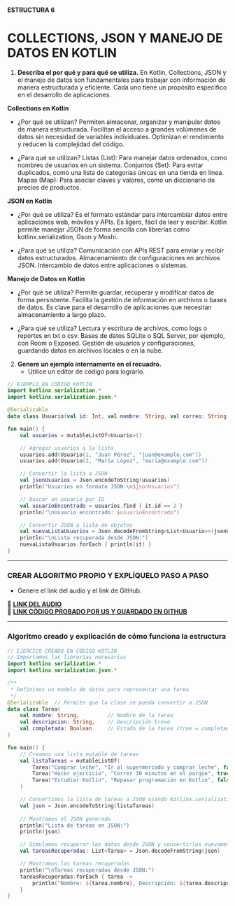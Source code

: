 #### ESTRUCTURA 6
# COLLECTIONS, JSON Y MANEJO DE DATOS EN KOTLIN

1. **Describa el por qué y para qué se utiliza.**
En Kotlin, Collections, JSON y el manejo de datos son fundamentales para trabajar con información de manera estructurada y eficiente. Cada uno tiene un propósito específico en el desarrollo de aplicaciones.

**Collections en Kotlin**
- ¿Por qué se utilizan?
Permiten almacenar, organizar y manipular datos de manera estructurada.
Facilitan el acceso a grandes volúmenes de datos sin necesidad de variables individuales.
Optimizan el rendimiento y reducen la complejidad del código.

- ¿Para qué se utilizan?
Listas (List): Para manejar datos ordenados, como nombres de usuarios en un sistema.
Conjuntos (Set): Para evitar duplicados, como una lista de categorías únicas en una tienda en línea.
Mapas (Map): Para asociar claves y valores, como un diccionario de precios de productos.

**JSON en Kotlin**
- ¿Por qué se utiliza?
Es el formato estándar para intercambiar datos entre aplicaciones web, móviles y APIs.
Es ligero, fácil de leer y escribir.
Kotlin permite manejar JSON de forma sencilla con librerías como kotlinx.serialization, Gson y Moshi.

- ¿Para qué se utiliza?
Comunicación con APIs REST para enviar y recibir datos estructurados.
Almacenamiento de configuraciones en archivos JSON.
Intercambio de datos entre aplicaciones o sistemas.

**Manejo de Datos en Kotlin**
- ¿Por qué se utiliza?
Permite guardar, recuperar y modificar datos de forma persistente.
Facilita la gestión de información en archivos o bases de datos.
Es clave para el desarrollo de aplicaciones que necesitan almacenamiento a largo plazo.

- ¿Para qué se utiliza?
Lectura y escritura de archivos, como logs o reportes en txt o csv.
Bases de datos SQLite o SQL Server, por ejemplo, con Room o Exposed.
Gestión de usuarios y configuraciones, guardando datos en archivos locales o en la nube.

2. **Genere un ejemplo internamente en el recuadro.**  
   - Utilice un editor de código para lograrlo.  

```kotlin
// EJEMPLO EN CÓDIGO KOTLIN
import kotlinx.serialization.*
import kotlinx.serialization.json.*

@Serializable
data class Usuario(val id: Int, val nombre: String, val correo: String)

fun main() {
    val usuarios = mutableListOf<Usuario>()

    // Agregar usuarios a la lista
    usuarios.add(Usuario(1, "Juan Pérez", "juan@example.com"))
    usuarios.add(Usuario(2, "María López", "maria@example.com"))

    // Convertir la lista a JSON
    val jsonUsuarios = Json.encodeToString(usuarios)
    println("Usuarios en formato JSON:\n$jsonUsuarios")

    // Buscar un usuario por ID
    val usuarioEncontrado = usuarios.find { it.id == 2 }
    println("\nUsuario encontrado: $usuarioEncontrado")

    // Convertir JSON a lista de objetos
    val nuevaListaUsuarios = Json.decodeFromString<List<Usuario>>(jsonUsuarios)
    println("\nLista recuperada desde JSON:")
    nuevaListaUsuarios.forEach { println(it) }
}


```

---

### CREAR ALGORITMO PROPIO Y EXPLÍQUELO PASO A PASO  
- Genere el link del audio y el link de GitHub.  

🔗 **[LINK DEL AUDIO](https://github.com/Beltran18/Kotlin/blob/beb2dc12fb0ebcc7ef5fa44f7ba7ed77a11bd0b3/tarjeta6/tarjeta6.opus)**  
🔗 **[LINK CÓDIGO PROBADO POR US Y GUARDADO EN GITHUB](https://github.com/Beltran18/Kotlin/blob/f48ee7ac9fb3e43d8c83de9df967d8ac72cf249a/tarjeta6/img-tarjeta6.jpg)**  

---

### Algoritmo creado y explicación de cómo funciona la estructura  

```kotlin
// EJERCICO CREADO EN CÓDIGO KOTLIN
// Importamos las librerías necesarias
import kotlinx.serialization.*
import kotlinx.serialization.json.*

/**
 * Definimos un modelo de datos para representar una tarea
 */
@Serializable  // Permite que la clase se pueda convertir a JSON
data class Tarea(
    val nombre: String,         // Nombre de la tarea
    val descripcion: String,    // Descripción breve
    val completada: Boolean     // Estado de la tarea (true = completada, false = pendiente)
)

fun main() {
    // Creamos una lista mutable de tareas
    val listaTareas = mutableListOf(
        Tarea("Comprar leche", "Ir al supermercado y comprar leche", false),
        Tarea("Hacer ejercicio", "Correr 30 minutos en el parque", true),
        Tarea("Estudiar Kotlin", "Repasar programación en Kotlin", false)
    )

    // Convertimos la lista de tareas a JSON usando kotlinx.serialization
    val json = Json.encodeToString(listaTareas)
    
    // Mostramos el JSON generado
    println("Lista de tareas en JSON:")
    println(json)

    // Simulamos recuperar los datos desde JSON y convertirlos nuevamente a objetos Kotlin
    val tareasRecuperadas: List<Tarea> = Json.decodeFromString(json)

    // Mostramos las tareas recuperadas
    println("\nTareas recuperadas desde JSON:")
    tareasRecuperadas.forEach { tarea ->
        println("Nombre: ${tarea.nombre}, Descripción: ${tarea.descripcion}, Completada: ${tarea.completada}")
    }
}



```

